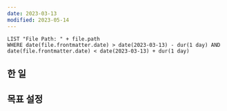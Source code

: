 ```yaml
---
date: 2023-03-13
modified: 2023-05-14
---
```


```dataview
LIST "File Path: " + file.path
WHERE date(file.frontmatter.date) > date(2023-03-13) - dur(1 day) AND date(file.frontmatter.date) < date(2023-03-13) + dur(1 day)
```

## 한 일

## 목표 설정
